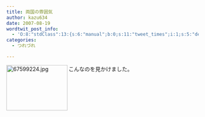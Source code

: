 ```yaml
---
title: 両国の雰囲気
author: kazu634
date: 2007-08-19
wordtwit_post_info:
  - 'O:8:"stdClass":13:{s:6:"manual";b:0;s:11:"tweet_times";i:1;s:5:"delay";i:0;s:7:"enabled";i:1;s:10:"separation";s:2:"60";s:7:"version";s:3:"3.7";s:14:"tweet_template";b:0;s:6:"status";i:2;s:6:"result";a:0:{}s:13:"tweet_counter";i:2;s:13:"tweet_log_ids";a:1:{i:0;i:3177;}s:9:"hash_tags";a:0:{}s:8:"accounts";a:1:{i:0;s:7:"kazu634";}}'
categories:
  - つれづれ

---
```

<div class="section">
<p>
<a href="http://image.blog.livedoor.jp/simoom634/imgs/6/7/67599224.jpg" onclick="__gaTracker('send', 'event', 'outbound-article', 'http://image.blog.livedoor.jp/simoom634/imgs/6/7/67599224.jpg', '');" target="_blank"><img width="160" align="left" alt="67599224.jpg" src="http://image.blog.livedoor.jp/simoom634/imgs/6/7/67599224-s.jpg" height="120" border="0" class="pict" /></a>こんなのを見かけました。
</p>
</div>
